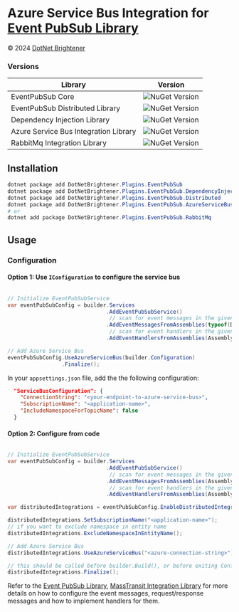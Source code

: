 # Azure Service Bus Integration for [Event PubSub Library](https://www.nuget.org/packages/DotNetBrightener.Plugins.EventPubSub)


&copy; 2024 [DotNet Brightener](mailto:admin@dotnetbrightener.com)



### Versions
| Library | Version |
| --- | --- |
| EventPubSub Core  |![NuGet Version](https://img.shields.io/nuget/v/DotNetBrightener.Plugins.EventPubSub) |
| EventPubSub Distributed Library |![NuGet Version](https://img.shields.io/nuget/v/DotNetBrightener.Plugins.EventPubSub.Distributed) |
| Dependency Injection Library |![NuGet Version](https://img.shields.io/nuget/v/DotNetBrightener.Plugins.EventPubSub.DependencyInjection) |
| Azure Service Bus Integration Library |![NuGet Version](https://img.shields.io/nuget/v/DotNetBrightener.Plugins.EventPubSub.Distributed.AzureServiceBus) |
| RabbitMq Integration Library |![NuGet Version](https://img.shields.io/nuget/v/DotNetBrightener.Plugins.EventPubSub.Distributed.RabbitMq) |


## Installation

```powershell
dotnet package add DotNetBrightener.Plugins.EventPubSub
dotnet package add DotNetBrightener.Plugins.EventPubSub.DependencyInjection
dotnet package add DotNetBrightener.Plugins.EventPubSub.Distributed
dotnet package add DotNetBrightener.Plugins.EventPubSub.AzureServiceBus
# or 
dotnet add package DotNetBrightener.Plugins.EventPubSub.RabbitMq
```

## Usage 

### Configuration

#### Option 1: Use `IConfiguration` to configure the service bus

```csharp

// Initialize EventPubSubService
var eventPubSubConfig = builder.Services
                               .AddEventPubSubService()
                                // scan for event messages in the given assembly
                               .AddEventMessagesFromAssemblies(typeof(DistributedTestMessage).Assembly)
                                // scan for event handlers in the given assembly
                               .AddEventHandlersFromAssemblies(Assembly.GetExecutingAssembly());

// Add Azure Service Bus
eventPubSubConfig.UseAzureServiceBus(builder.Configuration)
                 .Finalize();
```

In your `appsettings.json` file, add the the following configuration:

```json
  "ServiceBusConfiguration": {
    "ConnectionString": "<your-endpoint-to-azure-service-bus>",
    "SubscriptionName": "<application-name>",
    "IncludeNamespaceForTopicName": false
  }
```


#### Option 2: Configure from code

```csharp   

// Initialize EventPubSubService
var eventPubSubConfig = builder.Services
                               .AddEventPubSubService()
                                // scan for event messages in the given assembly
                               .AddEventMessagesFromAssemblies(Assembly.GetExecutingAssembly(), typeof(DistributedTestMessage).Assembly)
                                // scan for event handlers in the given assembly
                               .AddEventHandlersFromAssemblies(Assembly.GetExecutingAssembly());

var distributedIntegrations = eventPubSubConfig.EnableDistributedIntegrations();

distributedIntegrations.SetSubscriptionName("<application-name>");
// if you want to exclude namespace in entity name
distributedIntegrations.ExcludeNamespaceInEntityName();

// Add Azure Service Bus
distributedIntegrations.UseAzureServiceBus("<azure-connection-string>");

// this should be called before builder.Build(), or before exiting ConfigureServices method
distributedIntegrations.Finalize();
```


Refer to the [Event PubSub Library](https://www.nuget.org/packages/DotNetBrightener.Plugins.EventPubSub), [MassTransit Integration Library](https://www.nuget.org/packages/DotNetBrightener.Plugins.EventPubSub.MassTransit) for more details on how to configure the event messages, request/response messages and how to implement handlers for them.